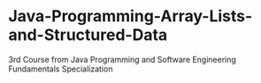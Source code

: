 # Java-Programming-Array-Lists-and-Structured-Data
3rd Course from Java Programming and Software Engineering Fundamentals Specialization
